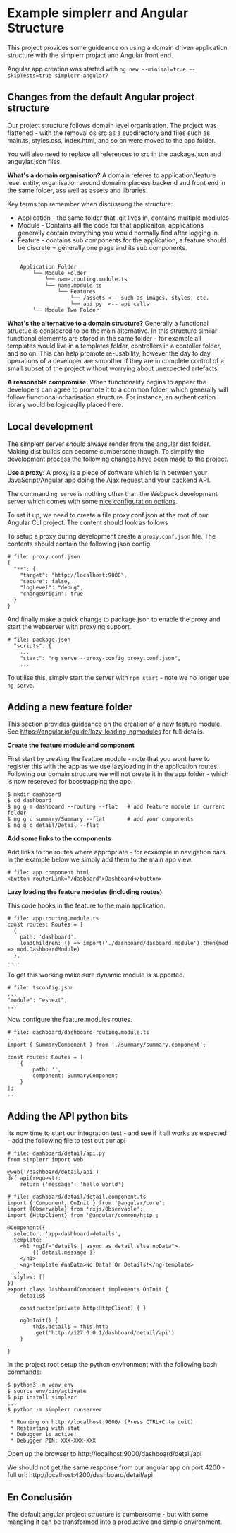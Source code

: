 # Example simplerr and Angular Structure

This project provides some guideance on using a domain driven application
structure with the simplerr projact and Angular front end.

Angular app creation was started with `ng new --minimal=true --skipTests=true simplerr-angular7`

## Changes from the default Angular project structure

Our project structure follows domain level organisation. The project was
flattened - with the removal os src as a subdirectory and files such as
main.ts, styles.css, index.html, and so on were moved to the app folder.

You will also need to replace all references to src in the package.json and
anguylar.json files.

**What's a domain organisation?** A domain referes to application/feature level
entity, organisation around domains placess backend and front end in the same
folder, ass well as assets and libraries.

Key terms top remember when discussung the structure:

  * Application - the same folder that .git lives in, contains multiple modiules
  * Module - Contains alll the code for that applicaiton, applications generally contain everything you would normally find after logging in.
  * Feature - contains sub components for the application, a feature should be discrete = generally one page and its sub components.

```

    Application Folder
        └── Module Folder
            └── name.routing.module.ts
            └── name.module.ts
                └── Features
                    └── /assets <-- such as images, styles, etc.
                    └── api.py  <-- api calls
        └── Module Two Folder
```

**What's the alternative to a domain structure?** Generally a functional
structue is considered to be the main alternative. In this structure similar
functional elemernts are stored in the same folder - for example all templates
would live in a templates folder, controllers in a contoller folder, and so on.
This can help promote re-usability, however the day to day operations of a
developer are smoother if they are in complete control of a small subset of the
project without worrying about unexpected artefacts.

**A reasonable compromise:** When functionality begins to appear the developers
can agree to promote it to a common folder, which generally will follow
fiunctional orhanisation structure. For instance, an authentication library
would be logicaqllly placed here.

## Local development

The simplerr server should always render from the angular dist folder. Making
dist builds can become cumbersone though. To simplify the development process
the following changes have been made to the project.

**Use a proxy:** A proxy is a piece of software which is in between your
JavaScript/Angular app doing the Ajax request and your backend API.

The command `ng serve` is nothing other than the Webpack development server
which comes with some [nice configuration options](https://webpack.js.org/configuration/dev-server/#devserver-proxy).

To set it up, we need to create a file proxy.conf.json at the root of our
Angular CLI project. The content should look as follows


To setup a proxy during development create a `proxy.conf.json` file. The
contents should contain the following json config:

    # file: proxy.conf.json
    {
      "**": {
        "target": "http://localhost:9000",
        "secure": false,
        "logLevel": "debug",
        "changeOrigin": true
      }
    }

And finally make a quick change to package.json to enable the proxy and start the webserver with proxying support.

    # file: package.json
      "scripts": {
        ...
        "start": "ng serve --proxy-config proxy.conf.json",
        ...

To utilise this, simply start the server with `npm start` - note we no longer use `ng-serve`.

## Adding a new feature folder

This section provides guideance on the creation of a new feature module. See
https://angular.io/guide/lazy-loading-ngmodules for full details.

**Create the feature module and component**

First start by creating the feature module - note that you wont have to
register this with the app as we use lazyloading in the application routes. Following our domain structure we will not create it in the app folder - which is now resereved for boostrapping the app.

    $ mkdir dashboard
    $ cd dashboard
    $ ng g m dashboard --routing --flat   # add feature module in current folder
    $ ng g c summary/Summary --flat       # add your components
    $ ng g c detail/Detail --flat

**Add some links to the components**

Add links to the routes where appropriate - for ecxample in navigation bars. In
the example below we simply add them to the main app view.

    # file: app.component.html
    <button routerLink="/dasboard">Dashboard</button>

**Lazy loading the feature modules (including routes)**

This code hooks in the feature to the main application.

    # file: app-routing.module.ts
    const routes: Routes = [
      {
        path: 'dashboard',
        loadChildren: () => import('./dashboard/dasboard.module').then(mod => mod.DashboardModule)
      },
    ....

To get this working make sure dynamic module is supported.

    # file: tsconfig.json
    ...
    "module": "esnext",
    ...

Now configure the feature modules routes.

    # file: dashboard/dashboard-routing.module.ts
    ...
    import { SummaryComponent } from './summary/summary.component';

    const routes: Routes = [
        {
            path: '',
            component: SummaryComponent
        }
    ];
    ...

## Adding the API python bits

Its now time to start our integration test - and see if it all works as expected - add the following file to test out our api

    # file: dashboard/detail/api.py
    from simplerr import web

    @web('/dashboard/detail/api')
    def api(request):
        return {'message': 'hello world'}

    # file: dashboard/detail/detail.component.ts
    import { Component, OnInit } from '@angular/core';
    import {Observable} from 'rxjs/Observable';
    import {HttpClient} from '@angular/common/http';

    @Component({
      selector: 'app-dashboard-details',
      template: `
        <h1 *ngIf="detail$ | async as detail else noData">
            {{ detail.message }}
        </h1>
        <ng-template #naData>No Data! Or Details!</ng-template>
      `,
      styles: []
    })
    export class DashboardComponent implements OnInit {
        details$

        constructor(private http:HttpClient) { }

        ngOnInit() {
            this.detail$ = this.http
            .get('http://127.0.0.1/dashboard/detail/api')
        }

    }
In the project root setup the python environment with the following bash commands:

    $ python3 -m venv env
    $ source env/bin/activate
    $ pip install simplerr
    ...
    $ python -m simplerr runserver

     * Running on http://localhost:9000/ (Press CTRL+C to quit)
     * Restarting with stat
     * Debugger is active!
     * Debugger PIN: XXX-XXX-XXX

Open up the browser to http://localhost:9000/dashboard/detail/api

We should not get the same response from our angular app on port 4200 - full url: http://localhost:4200/dashboard/detail/api

En Conclusión
-------------

The default angular project structure is cumbersome - but with some mangling it can be transformed into a productive and simple environment.
